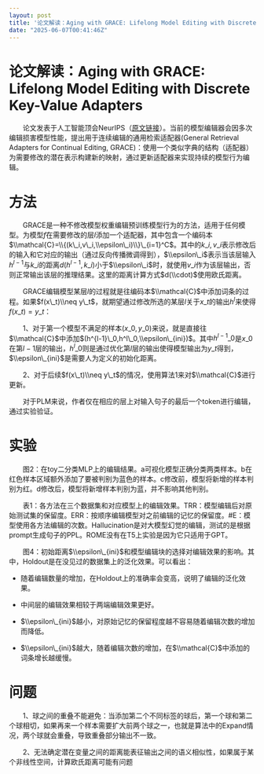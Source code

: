 ```yaml
---
layout: post
title: '论文解读：Aging with GRACE: Lifelong Model Editing with Discrete Key-Value Adapters'
date: "2025-06-07T00:41:46Z"
---
```

论文解读：Aging with GRACE: Lifelong Model Editing with Discrete Key-Value Adapters
==============================================================================

  论文发表于人工智能顶会NeurIPS（[原文链接](https://proceedings.neurips.cc/paper_files/paper/2022/hash/6f1d43d5a82a37e89b0665b33bf3a182-Abstract-Conference.html)）。当前的模型编辑器会因多次编辑损害模型性能，提出用于连续编辑的通用检索适配器(General Retrieval Adapters for Continual Editing, GRACE)：使用一个类似字典的结构（适配器）为需要修改的潜在表示构建新的映射，通过更新适配器来实现持续的模型行为编辑。

方法
==

  GRACE是一种不修改模型权重编辑预训练模型行为的方法，适用于任何模型。为模型$f$在需要修改的层$l$添加一个适配器，其中包含一个编码本$\\mathcal{C}=\\{(k\_i,v\_i,\\epsilon\_i)\\}\_{i=1}^C$。其中的$k\_i,v\_i$表示修改后的输入和它对应的输出（通过反向传播微调得到），$\\epsilon\_i$表示当该层输入$h^{l-1}$与$k\_i$的距离$d(h^{l-1},k\_i)$小于$\\epsilon\_i$时，就使用$v\_i$作为该层输出，否则正常输出该层的推理结果。这里的距离计算方式$d(\\cdot)$使用欧氏距离。

  GRACE编辑模型某层$l$的过程就是往编码本$\\mathcal{C}$中添加词条的过程。如果$f(x\_t)\\neq y\_t$，就期望通过修改所选的某层$l$关于$x\_t$的输出$h^l$来使得$f(x\_t)= y\_t$：

  1、对于第一个模型不满足的样本$(x\_0,y\_0)$来说，就是直接往$\\mathcal{C}$中添加$(h^{l-1}\_0,h^l\_0,\\epsilon\_{ini})$。其中$h^{l-1}\_0$是$x\_0$在第$l-1$层的输出，$h^l\_0$则是通过优化第$l$层的输出使得模型输出为$y\_t$得到，$\\epsilon\_{ini}$是需要人为定义的初始化距离。

  2、对于后续$f(x\_t)\\neq y\_t$的情况，使用算法1来对$\\mathcal{C}$进行更新。

  对于PLM来说，作者仅在相应的层上对输入句子的最后一个token进行编辑，通过实验验证。

实验
==

  图2：在toy二分类MLP上的编辑结果。a可视化模型正确分类两类样本。b在红色样本区域额外添加了要被判别为蓝色的样本。c修改前，模型将新增的样本判别为红。d修改后，模型将新增样本判别为蓝，并不影响其他判别。

  表1：各方法在三个数据集和对应模型上的编辑效果。TRR：模型编辑后对原始测试集的保留度。ERR：按顺序编辑模型对之前编辑的记忆的保留度。#E：模型使用各方法编辑的次数。Hallucination是对大模型幻觉的编辑，测试的是根据prompt生成句子的PPL。ROME没有在T5上实验是因为它只适用于GPT。

  图4：初始距离$\\epsilon\_{ini}$和模型编辑块的选择对编辑效果的影响。其中，Holdout是在没见过的数据集上的泛化效果。可以看出：

*   随着编辑数量的增加，在Holdout上的准确率会变高，说明了编辑的泛化效果。
    
*   中间层的编辑效果相较于两端编辑效果更好。
    
*   $\\epsilon\_{ini}$越小，对原始记忆的保留程度越不容易随着编辑次数的增加而降低。
    
*   $\\epsilon\_{ini}$越大，随着编辑次数的增加，在$\\mathcal{C}$中添加的词条增长越缓慢。
    

问题
==

  1、球之间的重叠不能避免：当添加第二个不同标签的球后，第一个球和第二个球相切，如果再来一个样本需要扩大前两个球之一，也就是算法中的Expand情况，两个球就会重叠，导致重叠部分输出不一致。

  2、无法确定潜在变量之间的距离能表征输出之间的语义相似性，如果属于某个非线性空间，计算欧氏距离可能有问题